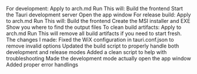  For development:
Apply to arch.md
Run
This will:
Build the frontend
Start the Tauri development server
Open the app window
For release build:
Apply to arch.md
Run
This will:
Build the frontend
Create the MSI installer and EXE
Show you where to find the output files
To clean build artifacts:
Apply to arch.md
Run
This will remove all build artifacts if you need to start fresh.
The changes I made:
Fixed the WiX configuration in tauri.conf.json to remove invalid options
Updated the build script to properly handle both development and release modes
Added a clean script to help with troubleshooting
Made the development mode actually open the app window
Added proper error handlings